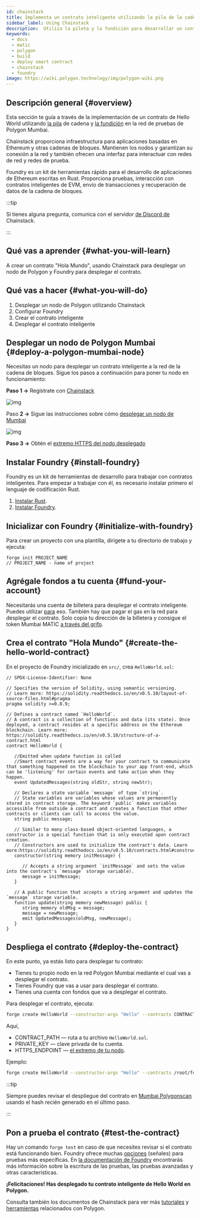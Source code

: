 ```yaml
---
id: chainstack
title: Implementa un contrato inteligente utilizando la pila de la cadena y la fundición
sidebar_label: Using Chainstack
description:  Utiliza la pileta y la fundición para desarrollar un contrato inteligente en Polygon
keywords:
  - docs
  - matic
  - polygon
  - build
  - deploy smart contract
  - chainstack
  - foundry
image: https://wiki.polygon.technology/img/polygon-wiki.png
---
```


## Descripción general {#overview}

Esta sección te guía a través de la implementación de un contrato de Hello World utilizando [la pila](https://chainstack.com/build-better-with-polygon/) de cadena y [la fundición](https://github.com/gakonst/foundry/) en la red de pruebas de Polygon Mumbai.

Chainstack proporciona infraestructura para aplicaciones basadas en Ethereum y otras cadenas de bloques. Mantienen los nodos y garantizan su conexión a la red y también ofrecen una interfaz para interactuar con redes de red y redes de prueba.

Foundry es un kit de herramientas rápido para el desarrollo de aplicaciones de Ethereum escritas en Rust. Proporciona pruebas, interacción con contratos inteligentes de EVM, envío de transacciones y recuperación de datos de la cadena de bloques.

:::tip

Si tienes alguna pregunta, comunica con el servidor [<ins>de Discord de</ins>](https://discord.com/invite/Cymtg2f7pX) Chainstack.

:::

## Qué vas a aprender {#what-you-will-learn}

A crear un contrato "Hola Mundo", usando Chainstack para desplegar un nodo de Polygon y Foundry para desplegar el contrato.

## Qué vas a hacer {#what-you-will-do}

1. Desplegar un nodo de Polygon utilizando Chainstack
2. Configurar Foundry
3. Crear el contrato inteligente
4. Desplegar el contrato inteligente

## Desplegar un nodo de Polygon Mumbai {#deploy-a-polygon-mumbai-node}

Necesitas un nodo para desplegar un contrato inteligente a la red de la cadena de bloques. Sigue los pasos a continuación para poner tu nodo en funcionamiento:

**Paso 1 →** Regístrate con [Chainstack](https://console.chainstack.com/user/account/create)

![img](/img/chainstack/sign-up.png)

Paso **2 →** Sigue las instrucciones sobre cómo [desplegar un nodo de Mumbai](https://docs.chainstack.com/platform/join-a-public-network#join-a-polygon-pos-network)

![img](/img/chainstack/join-network.png)

**Paso 3 →** Obtén el [extremo HTTPS del nodo desplegado](https://docs.chainstack.com/platform/view-node-access-and-credentials)

## Instalar Foundry {#install-foundry}

Foundry es un kit de herramientas de desarrollo para trabajar con contratos inteligentes. Para empezar a trabajar con él, es necesario instalar primero el lenguaje de codificación Rust.

1. [Instalar Rust](https://www.rust-lang.org/tools/install).
1. [Instalar Foundry](https://github.com/gakonst/foundry/).

## Inicializar con Foundry {#initialize-with-foundry}

Para crear un proyecto con una plantilla, dirígete a tu directorio de trabajo y ejecuta:

```
forge init PROJECT_NAME
// PROJECT_NAME - name of project
```

## Agrégale fondos a tu cuenta {#fund-your-account}

Necesitarás una cuenta de billetera para desplegar el contrato inteligente. Puedes utilizar  [para](https://metamask.io/) eso. También hay que pagar el gas en la red para desplegar el contrato. Solo copia tu dirección de la billetera y consigue el token Mumbai MATIC [a través del grifo](https://faucet.polygon.technology/).

## Crea el contrato "Hola Mundo" {#create-the-hello-world-contract}

En el proyecto de Foundry inicializado en `src/`, crea `HelloWorld.sol`:

```
// SPDX-License-Identifier: None

// Specifies the version of Solidity, using semantic versioning.
// Learn more: https://solidity.readthedocs.io/en/v0.5.10/layout-of-source-files.html#pragma
pragma solidity >=0.8.9;

// Defines a contract named `HelloWorld`.
// A contract is a collection of functions and data (its state). Once deployed, a contract resides at a specific address on the Ethereum blockchain. Learn more: https://solidity.readthedocs.io/en/v0.5.10/structure-of-a-contract.html
contract HelloWorld {

   //Emitted when update function is called
   //Smart contract events are a way for your contract to communicate that something happened on the blockchain to your app front-end, which can be 'listening' for certain events and take action when they happen.
   event UpdatedMessages(string oldStr, string newStr);

   // Declares a state variable `message` of type `string`.
   // State variables are variables whose values are permanently stored in contract storage. The keyword `public` makes variables accessible from outside a contract and creates a function that other contracts or clients can call to access the value.
   string public message;

   // Similar to many class-based object-oriented languages, a constructor is a special function that is only executed upon contract creation.
   // Constructors are used to initialize the contract's data. Learn more:https://solidity.readthedocs.io/en/v0.5.10/contracts.html#constructors
   constructor(string memory initMessage) {

      // Accepts a string argument `initMessage` and sets the value into the contract's `message` storage variable).
      message = initMessage;
   }

   // A public function that accepts a string argument and updates the `message` storage variable.
   function update(string memory newMessage) public {
      string memory oldMsg = message;
      message = newMessage;
      emit UpdatedMessages(oldMsg, newMessage);
   }
}
```

## Despliega el contrato {#deploy-the-contract}

En este punto, ya estás listo para desplegar tu contrato:

* Tienes tu propio nodo en la red Polygon Mumbai mediante el cual vas a desplegar el contrato.
* Tienes Foundry que vas a usar para desplegar el contrato.
* Tienes una cuenta con fondos que va a desplegar el contrato.

Para desplegar el contrato, ejecuta:

```bash
forge create HelloWorld --constructor-args "Hello" --contracts CONTRACT_PATH --private-key PRIVATE_KEY --rpc-url HTTPS_ENDPOINT
```

Aquí,

* CONTRACT_PATH — ruta a tu archivo `HelloWorld.sol`.
* PRIVATE_KEY — clave privada de tu cuenta.
* HTTPS_ENDPOINT — [el extremo de tu nodo](https://docs.chainstack.com/platform/view-node-access-and-credentials).

Ejemplo:

```sh
forge create HelloWorld --constructor-args "Hello" --contracts /root/foundry/src/HelloWorld.sol --private-key d8936f6eae35c73a14ea7c1aabb8d068e16889a7f516c8abc482ba4e1489f4cd --rpc-url https://nd-123-456-789.p2pify.com/3c6e0b8a9c15224a8228b9a98ca1531d
```

:::tip

Siempre puedes revisar el despliegue del contrato en [<ins>Mumbai Polygonscan</ins>](https://mumbai.polygonscan.com/) usando el hash recién generado en el último paso.

:::

## Pon a prueba el contrato {#test-the-contract}

Hay un comando `forge test` en caso de que necesites revisar si el contrato está funcionando bien. Foundry ofrece muchas [opciones](https://book.getfoundry.sh/reference/forge/forge-test) (señales) para pruebas más específicas. En [la documentación de Foundry](https://book.getfoundry.sh/forge/tests) encontrarás más información sobre la escritura de las pruebas, las pruebas avanzadas y otras características.

**¡Felicitaciones! Has desplegado tu contrato inteligente de Hello World en Polygon.**

Consulta también los documentos de Chainstack para ver más [<ins>tutoriales</ins>](https://docs.chainstack.com/tutorials/polygon/) y [<ins>herramientas</ins>](https://docs.chainstack.com/operations/polygon/tools) relacionados con Polygon.
